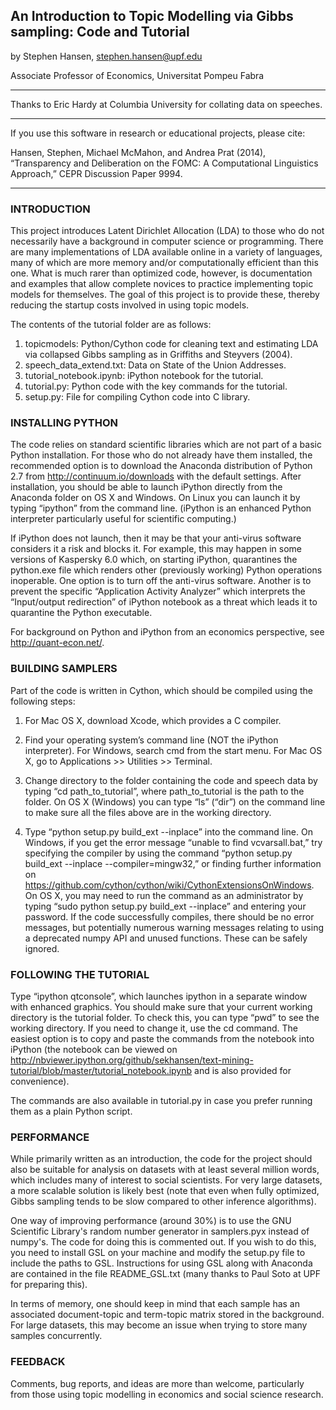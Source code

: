 ## An Introduction to Topic Modelling via Gibbs sampling: Code and Tutorial

by Stephen Hansen, stephen.hansen@upf.edu

Associate Professor of Economics, Universitat Pompeu Fabra

***

Thanks to Eric Hardy at Columbia University for collating data on speeches.

***

If you use this software in research or educational projects, please cite: 

Hansen, Stephen, Michael McMahon, and Andrea Prat (2014), “Transparency and Deliberation on the FOMC: A Computational Linguistics Approach,” CEPR Discussion Paper 9994.  

***


### INTRODUCTION

This project introduces Latent Dirichlet Allocation (LDA) to those who do not necessarily have a background in computer science or programming.  There are many implementations of LDA available online in a variety of languages, many of which are more memory and/or computationally efficient than this one.  What is much rarer than optimized code, however, is documentation and examples that allow complete novices to practice implementing topic models for themselves.  The goal of this project is to provide these, thereby reducing the startup costs involved in using topic models.

The contents of the tutorial folder are as follows:

1. topicmodels: Python/Cython code for cleaning text and estimating LDA via collapsed Gibbs sampling as in Griffiths and Steyvers (2004).
2. speech_data_extend.txt: Data on State of the Union Addresses.
3. tutorial_notebook.ipynb: iPython notebook for the tutorial.
4. tutorial.py: Python code with the key commands for the tutorial.
5. setup.py: File for compiling Cython code into C library.


### INSTALLING PYTHON

The code relies on standard scientific libraries which are not part of a basic Python installation.  For those who do not already have them installed, the recommended option is to download the Anaconda distribution of Python 2.7 from <http://continuum.io/downloads> with the default settings.  After installation, you should be able to launch iPython directly from the Anaconda folder on OS X and Windows.  On Linux you can launch it by typing “ipython” from the command line.  (iPython is an enhanced Python interpreter particularly useful for scientific computing.)

If iPython does not launch, then it may be that your anti-virus software considers it a risk and blocks it.  For example, this may happen in some versions of Kaspersky 6.0 which, on starting iPython, quarantines the python.exe file which renders other (previously working) Python operations inoperable.  One option is to turn off the anti-virus software.  Another is to prevent the specific “Application Activity Analyzer” which interprets the “Input/output redirection” of iPython notebook as a threat which leads it to quarantine the Python executable.

For background on Python and iPython from an economics perspective, see <http://quant-econ.net/>.


### BUILDING SAMPLERS

Part of the code is written in Cython, which should be compiled using the following steps:

1. For Mac OS X, download Xcode, which provides a C compiler.

2. Find your operating system’s command line (NOT the iPython interpreter).  For Windows, search cmd from the start menu.  For Mac OS X, go to Applications >> Utilities >> Terminal.

3.  Change directory to the folder containing the code and speech data by typing “cd path_to_tutorial”, where path_to_tutorial is the path to the folder.  On OS X (Windows) you can type “ls” (“dir”) on the command line to make sure all the files above are in the working directory.

4. Type “python setup.py build_ext --inplace” into the command line. On Windows, if you get the error message “unable to find vcvarsall.bat,” try specifying the compiler by using the command “python setup.py build_ext --inplace --compiler=mingw32,” or finding further information on <https://github.com/cython/cython/wiki/CythonExtensionsOnWindows>.  On OS X, you may need to run the command as an administrator by typing “sudo python setup.py build_ext --inplace” and entering your password.  If the code successfully compiles, there should be no error messages, but potentially numerous warning messages relating to using a deprecated numpy API and unused functions.  These can be safely ignored.  


### FOLLOWING THE TUTORIAL

Type “ipython qtconsole”, which launches ipython in a separate window with enhanced graphics.  You should make sure that your current working directory is the tutorial folder.  To check this, you can type “pwd” to see the working directory.  If you need to change it, use the cd command.  The easiest option is to copy and paste the commands from the notebook into iPython (the notebook can be viewed on http://nbviewer.ipython.org/github/sekhansen/text-mining-tutorial/blob/master/tutorial_notebook.ipynb and is also provided for convenience).  

The commands are also available in tutorial.py in case you prefer running them as a plain Python script.


### PERFORMANCE

While primarily written as an introduction, the code for the project should also be suitable for analysis on datasets with at least several million words, which includes many of interest to social scientists.  For very large datasets, a more scalable solution is likely best (note that even when fully optimized, Gibbs sampling tends to be slow compared to other inference algorithms).

One way of improving performance (around 30%) is to use the GNU Scientific Library's random number generator in samplers.pyx instead of numpy's.  The code for doing this is commented out.  If you wish to do this, you need to install GSL on your machine and modify the setup.py file to include the paths to GSL.  Instructions for using GSL along with Anaconda are contained in the file README_GSL.txt (many thanks to Paul Soto at UPF for preparing this).

In terms of memory, one should keep in mind that each sample has an associated document-topic and term-topic matrix stored in the background.  For large datasets, this may become an issue when trying to store many samples concurrently. 

### FEEDBACK

Comments, bug reports, and ideas are more than welcome, particularly from those using topic modelling in economics and social science research.
